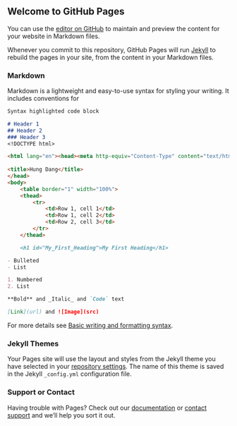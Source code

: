 ## Welcome to GitHub Pages

You can use the [editor on GitHub](https://github.com/HungDang4711/HungDang4711/edit/main/README.md) to maintain and preview the content for your website in Markdown files.

Whenever you commit to this repository, GitHub Pages will run [Jekyll](https://jekyllrb.com/) to rebuild the pages in your site, from the content in your Markdown files.

### Markdown

Markdown is a lightweight and easy-to-use syntax for styling your writing. It includes conventions for

```markdown
Syntax highlighted code block

# Header 1
## Header 2
### Header 3
<!DOCTYPE html>

<html lang="en"><head><meta http-equiv="Content-Type" content="text/html; charset=UTF-8">
    
<title>Hung Dang</title>
</head>
<body>
    <table border="1" width="100%">
	<thead>
		<tr>
			<td>Row 1, cell 1</td>
			<td>Row 1, cell 2</td>
			<td>Row 2, cell 3</td>
		</tr>
	</thead>

    <h1 id="My_First_Heading">My First Heading</h1>

- Bulleted
- List

1. Numbered
2. List

**Bold** and _Italic_ and `Code` text

[Link](url) and ![Image](src)
```

For more details see [Basic writing and formatting syntax](https://docs.github.com/en/github/writing-on-github/getting-started-with-writing-and-formatting-on-github/basic-writing-and-formatting-syntax).

### Jekyll Themes

Your Pages site will use the layout and styles from the Jekyll theme you have selected in your [repository settings](https://github.com/HungDang4711/HungDang4711/settings/pages). The name of this theme is saved in the Jekyll `_config.yml` configuration file.

### Support or Contact

Having trouble with Pages? Check out our [documentation](https://docs.github.com/categories/github-pages-basics/) or [contact support](https://support.github.com/contact) and we’ll help you sort it out.

